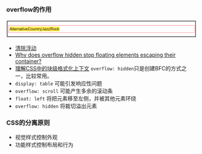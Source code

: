 ### overflow的作用
![overflow对float元素的影响](./doc/overflowhidden.png)
- [清除浮动](http://nicolasgallagher.com/micro-clearfix-hack/)
- [Why does overflow hidden stop floating elements escaping their container?](https://stackoverflow.com/questions/9193214/why-does-overflow-hidden-stop-floating-elements-escaping-their-container)
- [理解CSS中的块级格式化上下文](http://web.jobbole.com/83149/)
`overflow: hidden`只是创建BFC的方式之一，比较常用。
- `display: table` 可能引发响应性问题
- `overflow: scroll` 可能产生多余的滚动条
- `float: left` 将把元素移至左侧，并被其他元素环绕
- `overflow: hidden` 将裁切溢出元素

### CSS的分离原则
- 视觉样式控制外观
- 功能样式控制布局和行为
